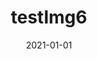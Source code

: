 ---
slug: "/images/testimg6"
date: "2021-01-01"
title: "testImg6"
type: "Image post"
img: test4.png
---